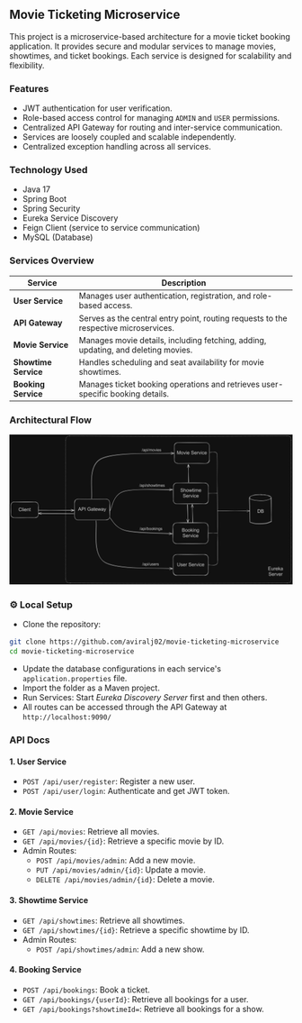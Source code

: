 ## Movie Ticketing Microservice

This project is a microservice-based architecture for a movie ticket booking application. It provides secure and modular services to manage movies, showtimes, and ticket bookings. Each service is designed for scalability and flexibility.

### Features

- JWT authentication for user verification.
- Role-based access control for managing `ADMIN` and `USER` permissions.
- Centralized API Gateway for routing and inter-service communication.
- Services are loosely coupled and scalable independently.
- Centralized exception handling across all services.

### Technology Used

- Java 17
- Spring Boot
- Spring Security
- Eureka Service Discovery
- Feign Client (service to service communication)
- MySQL (Database)

### Services Overview

| **Service**          | **Description**                                                                      |
| -------------------- | ------------------------------------------------------------------------------------ |
| **User Service**     | Manages user authentication, registration, and role-based access.                    |
| **API Gateway**      | Serves as the central entry point, routing requests to the respective microservices. |
| **Movie Service**    | Manages movie details, including fetching, adding, updating, and deleting movies.    |
| **Showtime Service** | Handles scheduling and seat availability for movie showtimes.                        |
| **Booking Service**  | Manages ticket booking operations and retrieves user-specific booking details.       |

### Architectural Flow

![architecture](./media/movie-ticketing-architecture.png)

### ⚙️ Local Setup

- Clone the repository:

```bash
git clone https://github.com/aviralj02/movie-ticketing-microservice
cd movie-ticketing-microservice
```

- Update the database configurations in each service's `application.properties` file.
- Import the folder as a Maven project.
- Run Services: Start _Eureka Discovery Server_ first and then others.
- All routes can be accessed through the API Gateway at `http://localhost:9090/`

### API Docs

#### 1. User Service

- `POST /api/user/register`: Register a new user.
- `POST /api/user/login`: Authenticate and get JWT token.

#### 2. Movie Service

- `GET /api/movies`: Retrieve all movies.
- `GET /api/movies/{id}`: Retrieve a specific movie by ID.
- Admin Routes:
  - `POST /api/movies/admin`: Add a new movie.
  - `PUT /api/movies/admin/{id}`: Update a movie.
  - `DELETE /api/movies/admin/{id}`: Delete a movie.

#### 3. Showtime Service

- `GET /api/showtimes`: Retrieve all showtimes.
- `GET /api/showtimes/{id}`: Retrieve a specific showtime by ID.
- Admin Routes:
  - `POST /api/showtimes/admin`: Add a new show.

#### 4. Booking Service

- `POST /api/bookings`: Book a ticket.
- `GET /api/bookings/{userId}`: Retrieve all bookings for a user.
- `GET /api/bookings?showtimeId=`: Retrieve all bookings for a show.
